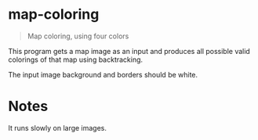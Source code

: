 # map-coloring
> Map coloring, using four colors

This program gets a map image as an input and produces all possible valid colorings of that map using backtracking.

The input image background and borders should be white.

# Notes
It runs slowly on large images.

